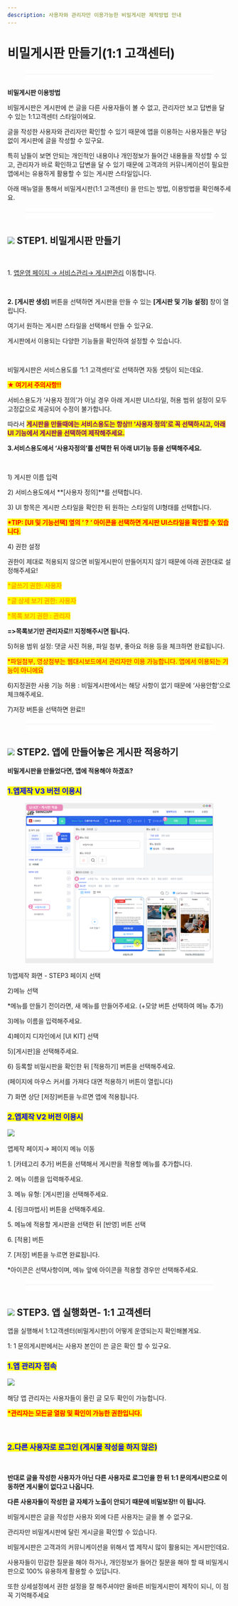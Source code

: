 ```yaml
---
description: 사용자와 관리자만 이용가능한 비밀게시판 제작방법 안내
---
```


# 비밀게시판 만들기(1:1 고객센터)

<figure><img src="../../../.gitbook/assets/구분선 (4) (1).PNG" alt=""><figcaption></figcaption></figure>

**비밀게시판 이용방법**

비밀게시판은 게시판에 쓴 글을 다른 사용자들이 볼 수 없고, 관리자만 보고 답변을 달 수 있는 1:1고객센터 스타일이에요.

글을 작성한 사용자와 관리자만 확인할 수 있기 때문에 앱을 이용하는 사용자들은 부담없이 게시판에 글을 작성할 수 있구요.

특히 남들이 보면 안되는 개인적인 내용이나 개인정보가 들어간 내용들을 작성할 수 있고, 관리자가 바로 확인하고 답변을 달 수 있기 때문에 고객과의 커뮤니케이션이 필요한 앱에서는 유용하게 활용할 수 있는 게시판 스타일입니다.

아래 매뉴얼을 통해서 비밀게시판(1:1 고객센터) 을 만드는 방법, 이용방법을 확인해주세요.

<figure><img src="../../../.gitbook/assets/구분선 (4) (1).PNG" alt=""><figcaption></figcaption></figure>

## ![](https://wp.swing2app.co.kr/wp-content/uploads/2020/04/%EB%8B%A8%EB%9D%BD1-e1611212616323.png) **STEP1. 비밀게시판 만들기**

<div align="left">

<img src="https://wp.swing2app.co.kr/wp-content/uploads/2018/09/%EA%B2%8C%EC%8B%9C%ED%8C%90%EB%A7%8C%EB%93%A4%EA%B8%B0_19.09-1.png" alt="">

</div>

1\. [앱운영 페이지 → 서비스관리→ 게시판관리](https://www.swing2app.co.kr/view/board\_edit) 이동합니다.



<div align="left">

<img src="https://wp.swing2app.co.kr/wp-content/uploads/2018/09/%EB%B9%84%EB%B0%80%EA%B2%8C%EC%8B%9C%ED%8C%902_19.10.png" alt="">

</div>

**2. \[게시판 생성]** 버튼을 선택하면 게시판을 만들 수 있는 **\[게시판 및 기능 설정]** 창이 열립니다.

여기서 원하는 게시판 스타일을 선택해서 만들 수 있구요.

게시판에서 이용되는 다양한 기능들을 확인하여 설정할 수 있습니다.



<div align="left">

<img src="https://wp.swing2app.co.kr/wp-content/uploads/2018/09/%EB%B9%84%EB%B0%80%EA%B2%8C%EC%8B%9C%ED%8C%903_19.10.png" alt="">

</div>

비밀게시판은 서비스용도를 ‘1:1 고객센터’로 선택하면 자동 셋팅이 되는데요.

<mark style="color:red;">**★ 여기서 주의사항!!**</mark>

서비스용도가 ‘사용자 정의’가 아닐 경우 아래 게시판 UI스타일, 허용 범위 설정이 모두 고정값으로 제공되어 수정이 불가합니다.

따라서 <mark style="color:purple;">**게시판을 만들때에는 서비스용도는 항상!! ‘사용자 정의’로 꼭 선택하시고, 아래 UI 기능에서 게시판을 선택하여 제작해주세요.**</mark>



**3.서비스용도에서 ‘사용자정의’를 선택한 뒤 아래 UI기능 등을 선택해주세요.**

<div align="left">

<img src="https://wp.swing2app.co.kr/wp-content/uploads/2018/09/%EB%B9%84%EB%B0%80%EA%B2%8C%EC%8B%9C%ED%8C%904_19.10.png" alt="">

</div>

1\) 게시판 이름 입력

2\) 서비스용도에서 **\[사용자 정의]​**를 선택합니다.

3\) UI 항목은 게시판 스타일을 확인한 뒤 원하는 스타일의 UI형태를 선택합니다.

<mark style="color:red;">**\*TIP: \[UI 및 기능선택] 옆의 ‘ ? ‘ 아이콘을 선택하면 게시판 UI스타일을 확인할 수 있습니다**</mark><mark style="color:red;">.</mark>

4\) 권한 설정

권한이 제대로 적용되지 않으면 비밀게시판이 만들어지지 않기 때문에 아래 권한대로 설정해주세요!

<mark style="color:orange;">**\*글쓰기 권한: 사용자**</mark>

<mark style="color:orange;">**\*글 상세 보기 권한: 사용자**</mark>

<mark style="color:orange;">**\*목록 보기 권한 : 관리자**</mark>

**​=>목록보기만 관리자로!! 지정해주시면 됩니다.**

5\)허용 범위 설정: 댓글 사진 허용, 파일 첨부, 좋아요 허용 등을 체크하면 완료됩니다.

<mark style="color:red;">\*파일첨부, 영상첨부는 웹대시보드에서 관리자만 이용 가능합니다. 앱에서 이용되는 기능이 아니에요</mark>

6\)지정권한 사용 기능 허용 : 비밀게시판에서는 해당 사항이 없기 때문에 ‘사용안함’으로 체크해주세요.

7\)저장 버튼을 선택하면 완료!!

<figure><img src="../../../.gitbook/assets/구분선 (4) (1).PNG" alt=""><figcaption></figcaption></figure>



## ![](https://wp.swing2app.co.kr/wp-content/uploads/2020/04/%EB%8B%A8%EB%9D%BD1-1.png) STEP2. 앱에 만들어놓은 게시판 적용하기



**비밀게시판을 만들었다면, 앱에 적용해야 하겠죠?**

### <mark style="color:blue;">**1.앱제작 V3 버전 이용시**</mark>

<figure><img src="../../../.gitbook/assets/비밀게시판.png" alt=""><figcaption></figcaption></figure>

1\)앱제작 화면 - STEP3 페이지 선택

2\)메뉴 선택

\*메뉴를 만들기 전이라면, 새 메뉴를 만들어주세요. (+모양 버튼 선택하여 메뉴 추가)

3\)메뉴 이름을 입력해주세요.

4\)페이지 디자인에서 \[UI KIT] 선택

5\)\[게시판]을 선택해주세요.&#x20;

6\) 등록할 비밀시판을 확인한 뒤 \[적용하기] 버튼을 선택해주세요.&#x20;

(페이지에 마우스 커서를 가져다 대면 적용하기 버튼이 열립니다)

7\) 화면 상단 \[저장]버튼을 누르면 앱에 적용됩니다.



### <mark style="color:blue;">**2.앱제작 V2 버전 이용시**</mark>

![](https://wp.swing2app.co.kr/wp-content/uploads/2018/09/%EB%AC%B8%EC%9D%98%EA%B2%8C%EC%8B%9C%ED%8C%90%EC%A0%81%EC%9A%A9NEW1-1.png)

앱제작 페이지→ 페이지 메뉴 이동

1\. \[카테고리 추가] 버튼을 선택해서 게시판을 적용할 메뉴를 추가합니다.&#x20;

2\. 메뉴 이름을 입력해주세요.

3\. 메뉴 유형: \[게시판]을 선택해주세요.

4\. \[링크마법사] 버튼을 선택해주세요.

5\. 메뉴에 적용할 게시판을 선택한 뒤 \[반영] 버튼 선택

6\. \[적용] 버튼

7\. \[저장] 버튼을 누르면 완료됩니다.

\*아이콘은 선택사항이며, 메뉴 앞에 아이콘을 적용할 경우만 선택해주세요.&#x20;

<figure><img src="../../../.gitbook/assets/구분선 (4) (1).PNG" alt=""><figcaption></figcaption></figure>

## ![](https://wp.swing2app.co.kr/wp-content/uploads/2020/04/%EB%8B%A8%EB%9D%BD1-e1611212616323.png) STEP3.  앱 실행화면- 1:1 고객센터

앱을 실행해서 1:1고객센터(비밀게시판)이 어떻게 운영되는지 확인해볼게요.

1: 1 문의게시판에서는 사용자 본인이 쓴 글은 확인 할 수 있구요.



### <mark style="color:blue;">**1.앱 관리자 접속**</mark>

![](https://wp.swing2app.co.kr/wp-content/uploads/2018/09/%EB%B9%84%EB%B0%80%EA%B2%8C%EC%8B%9C%ED%8C%905\_19.10.png)

해당 앱 관리자는 사용자들이 올린 글 모두 확인이 가능합니다.

<mark style="color:red;">**\*관리자는 모든글 열람 및 확인이 가능한 권한입니다.**</mark>

**​**

### <mark style="color:blue;">**2.다른 사용자로 로그인 (게시물 작성을 하지 않은)**</mark>

<div align="left">

<figure><img src="https://wp.swing2app.co.kr/wp-content/uploads/2018/09/%EB%B9%84%EB%B0%80%EA%B2%8C%EC%8B%9C%ED%8C%906_19.10.png" alt=""><figcaption></figcaption></figure>

</div>

**반대로 글을 작성한 사용자가 아닌 다른 사용자로 로그인을 한 뒤 1:1 문의게시판으로 이동하면 게시물이 없다고 나옵니다.**

**다른 사용자들이 작성한 글 자체가 노출이 안되기 때문에 비밀보장!! 이 됩니다.**

비밀게시판은 글을 작성한 사용자 외에 다른 사용자는 글을 볼 수 없구요.

관리자만 비밀게시판에 달린 게시글을 확인할 수 있습니다.



비밀게시판은 고객과의 커뮤니케이션을 위해서 앱 제작시 많이 활용되는 게시판인데요.

사용자들이 민감한 질문을 해야 하거나, 개인정보가 들어간 질문을 해야 할 때 비밀게시판으로 100% 유용하게 활용할 수 있답니다.

또한 상세설정에서 권한 설정을 잘 해주셔야만 올바른 비밀게시판이 제작이 되니, 이 점 꼭 기억해주세요&#x20;

